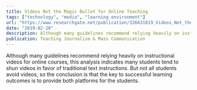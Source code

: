 ```yaml
---
title: Videos Not the Magic Bullet for Online Teaching
tags: ["technology", "media", "learning environment"]
url: "https://www.researchgate.net/publication/326631819_Videos_Not_the_Magic_Bullet_for_Online_Teaching"
date: "2019-02-28"
description: Although many guidelines recommend relying heavily on instructional videos for online courses, this analysis indicates many students tend to shun videos in favor of traditional text instructions. But not all students avoid videos, so the conclusion is that the key to successful learning outcomes is to provide both platforms for the students.
publication: Teaching Journalism & Mass Communication
---
```


Although many guidelines recommend relying heavily on instructional videos for online courses, this analysis indicates many students tend to shun videos in favor of traditional text instructions. But not all students avoid videos, so the conclusion is that the key to successful learning outcomes is to provide both platforms for the students.
